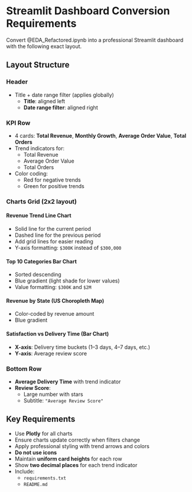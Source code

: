 # Streamlit Dashboard Conversion Requirements

Convert @EDA_Refactored.ipynb into a professional Streamlit dashboard with the following exact layout.


## Layout Structure

### **Header**
- Title + date range filter (applies globally)
  - **Title**: aligned left
  - **Date range filter**: aligned right

### **KPI Row**
- 4 cards: **Total Revenue**, **Monthly Growth**, **Average Order Value**, **Total Orders**
- Trend indicators for:
  - Total Revenue
  - Average Order Value
  - Total Orders
- Color coding:
  - Red for negative trends
  - Green for positive trends

### **Charts Grid** (2x2 layout)

#### Revenue Trend Line Chart
- Solid line for the current period
- Dashed line for the previous period
- Add grid lines for easier reading
- Y-axis formatting: `$300K` instead of `$300,000`

#### Top 10 Categories Bar Chart
- Sorted descending
- Blue gradient (light shade for lower values)
- Value formatting: `$300K` and `$2M`

#### Revenue by State (US Choropleth Map)
- Color-coded by revenue amount
- Blue gradient

#### Satisfaction vs Delivery Time (Bar Chart)
- **X-axis**: Delivery time buckets (1–3 days, 4–7 days, etc.)
- **Y-axis**: Average review score

### **Bottom Row**
- **Average Delivery Time** with trend indicator
- **Review Score**:
  - Large number with stars
  - Subtitle: `"Average Review Score"`


## Key Requirements
- Use **Plotly** for all charts
- Ensure charts update correctly when filters change
- Apply professional styling with trend arrows and colors
- **Do not use icons**
- Maintain **uniform card heights** for each row
- Show **two decimal places** for each trend indicator
- Include:
  - `requirements.txt`
  - `README.md`